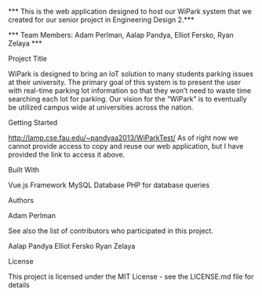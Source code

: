 *** This is the web application designed to host our WiPark system that we created for our senior project in Engineering Design 2.***

*** Team Members: Adam Perlman, Aalap Pandya, Elliot Fersko, Ryan Zelaya ***

Project Title

WiPark is designed to bring an IoT solution to many students parking issues at their university. The primary goal of this system is to present the user with real-time parking lot information so that they won’t need to waste time searching each lot for parking. Our vision for the “WiPark” is to eventually be utilized campus wide at universities across the nation. 


Getting Started

http://lamp.cse.fau.edu/~pandyaa2013/WiParkTest/
As of right now we cannot provide access to copy and reuse our web application, but I have provided the link to access it above.


Built With

Vue.js Framework
MySQL Database
PHP for database queries


Authors

Adam Perlman

See also the list of contributors who participated in this project.

Aalap Pandya
Elliot Fersko
Ryan Zelaya

License

This project is licensed under the MIT License - see the LICENSE.md file for details

